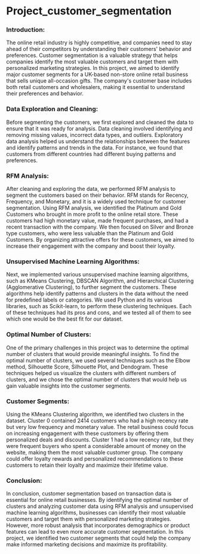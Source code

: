 # Project_customer_segmentation
### Introduction:
The online retail industry is highly competitive, and companies need to stay ahead of their competitors by understanding their customers' behavior and preferences. Customer segmentation is a valuable strategy that helps companies identify the most valuable customers and target them with personalized marketing strategies. In this project, we aimed to identify major customer segments for a UK-based non-store online retail business that sells unique all-occasion gifts. The company's customer base includes both retail customers and wholesalers, making it essential to understand their preferences and behavior.

### Data Exploration and Cleaning:
Before segmenting the customers, we first explored and cleaned the data to ensure that it was ready for analysis. Data cleaning involved identifying and removing missing values, incorrect data types, and outliers. Exploratory data analysis helped us understand the relationships between the features and identify patterns and trends in the data. For instance, we found that customers from different countries had different buying patterns and preferences.

### RFM Analysis:
After cleaning and exploring the data, we performed RFM analysis to segment the customers based on their behavior. RFM stands for Recency, Frequency, and Monetary, and it is a widely used technique for customer segmentation. Using RFM analysis, we identified the Platinum and Gold Customers who brought in more profit to the online retail store. These customers had high monetary value, made frequent purchases, and had a recent transaction with the company. We then focused on Silver and Bronze type customers, who were less valuable than the Platinum and Gold Customers. By organizing attractive offers for these customers, we aimed to increase their engagement with the company and boost their loyalty.

### Unsupervised Machine Learning Algorithms:
Next, we implemented various unsupervised machine learning algorithms, such as KMeans Clustering, DBSCAN Algorithm, and Hierarchical Clustering (Agglomerative Clustering), to further segment the customers. These algorithms help identify patterns and clusters in the data without the need for predefined labels or categories. We used Python and its various libraries, such as Scikit-learn, to perform these clustering techniques. Each of these techniques had its pros and cons, and we tested all of them to see which one would be the best fit for our dataset.

### Optimal Number of Clusters:
One of the primary challenges in this project was to determine the optimal number of clusters that would provide meaningful insights. To find the optimal number of clusters, we used several techniques such as the Elbow method, Silhouette Score, Silhouette Plot, and Dendogram. These techniques helped us visualize the clusters with different numbers of clusters, and we chose the optimal number of clusters that would help us gain valuable insights into the customer segments.

### Customer Segments:
Using the KMeans Clustering algorithm, we identified two clusters in the dataset. Cluster 0 contained 2414 customers who had a high recency rate but very low frequency and monetary value. The retail business could focus on increasing engagement with these customers by offering them personalized deals and discounts. Cluster 1 had a low recency rate, but they were frequent buyers who spent a considerable amount of money on the website, making them the most valuable customer group. The company could offer loyalty rewards and personalized recommendations to these customers to retain their loyalty and maximize their lifetime value.

### Conclusion:
In conclusion, customer segmentation based on transaction data is essential for online retail businesses. By identifying the optimal number of clusters and analyzing customer data using RFM analysis and unsupervised machine learning algorithms, businesses can identify their most valuable customers and target them with personalized marketing strategies. However, more robust analysis that incorporates demographics or product features can lead to even more accurate customer segmentation. In this project, we identified two customer segments that could help the company make informed marketing decisions and maximize its profitability.
